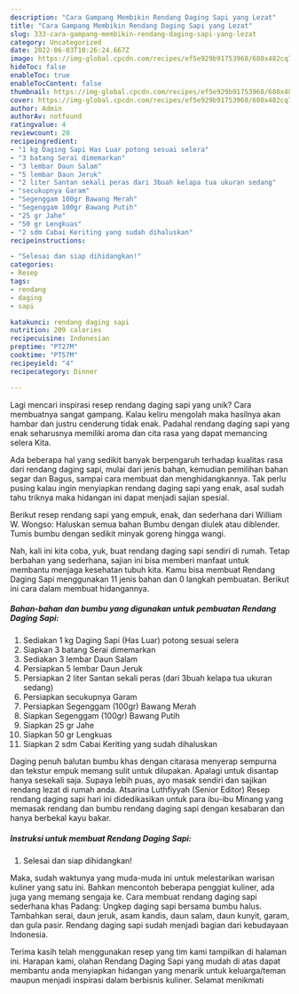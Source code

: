 ```yaml
---
description: "Cara Gampang Membikin Rendang Daging Sapi yang Lezat"
title: "Cara Gampang Membikin Rendang Daging Sapi yang Lezat"
slug: 333-cara-gampang-membikin-rendang-daging-sapi-yang-lezat
category: Uncategorized
date: 2022-06-03T10:26:24.667Z
image: https://img-global.cpcdn.com/recipes/ef5e929b91753968/680x482cq70/rendang-daging-sapi-foto-resep-utama.jpg
hideToc: false
enableToc: true
enableTocContent: false
thumbnail: https://img-global.cpcdn.com/recipes/ef5e929b91753968/680x482cq70/rendang-daging-sapi-foto-resep-utama.jpg
cover: https://img-global.cpcdn.com/recipes/ef5e929b91753968/680x482cq70/rendang-daging-sapi-foto-resep-utama.jpg
author: Admin
authorAv: notfound
ratingvalue: 4
reviewcount: 20
recipeingredient:
- "1 kg Daging Sapi Has Luar potong sesuai selera"
- "3 batang Serai dimemarkan"
- "3 lembar Daun Salam"
- "5 lembar Daun Jeruk"
- "2 liter Santan sekali peras dari 3buah kelapa tua ukuran sedang"
- "secukupnya Garam"
- "Segenggam 100gr Bawang Merah"
- "Segenggam 100gr Bawang Putih"
- "25 gr Jahe"
- "50 gr Lengkuas"
- "2 sdm Cabai Keriting yang sudah dihaluskan"
recipeinstructions:

- "Selesai dan siap dihidangkan!"
categories:
- Resep
tags:
- rendang
- daging
- sapi

katakunci: rendang daging sapi 
nutrition: 209 calories
recipecuisine: Indonesian
preptime: "PT27M"
cooktime: "PT57M"
recipeyield: "4"
recipecategory: Dinner

---
```





Lagi mencari inspirasi resep rendang daging sapi yang unik? Cara membuatnya sangat gampang. Kalau keliru mengolah maka hasilnya akan hambar dan justru cenderung tidak enak. Padahal rendang daging sapi yang enak seharusnya memiliki aroma dan cita rasa yang dapat memancing selera Kita.





Ada beberapa hal yang sedikit banyak berpengaruh terhadap kualitas rasa dari rendang daging sapi, mulai dari jenis bahan, kemudian pemilihan bahan segar dan Bagus, sampai cara membuat dan menghidangkannya. Tak perlu pusing kalau ingin menyiapkan rendang daging sapi yang enak,      asal sudah tahu triknya maka hidangan ini dapat menjadi sajian spesial.














Berikut resep rendang sapi yang empuk, enak, dan sederhana dari William W. Wongso: Haluskan semua bahan Bumbu dengan diulek atau diblender. Tumis bumbu dengan sedikit minyak goreng hingga wangi.






Nah, kali ini kita coba, yuk, buat rendang daging sapi sendiri di rumah. Tetap berbahan yang sederhana, sajian ini bisa memberi manfaat untuk membantu menjaga kesehatan tubuh kita. Kamu bisa membuat Rendang Daging Sapi menggunakan 11 jenis bahan dan 0 langkah pembuatan. Berikut ini cara dalam membuat hidangannya.

<!--inarticleads1-->

##### Bahan-bahan dan bumbu yang digunakan untuk pembuatan Rendang Daging Sapi:

1. Sediakan 1 kg Daging Sapi (Has Luar) potong sesuai selera
1. Siapkan 3 batang Serai dimemarkan
1. Sediakan 3 lembar Daun Salam
1. Persiapkan 5 lembar Daun Jeruk
1. Persiapkan 2 liter Santan sekali peras (dari 3buah kelapa tua ukuran sedang)
1. Persiapkan secukupnya Garam
1. Persiapkan Segenggam (100gr) Bawang Merah
1. Siapkan Segenggam (100gr) Bawang Putih
1. Siapkan 25 gr Jahe
1. Siapkan 50 gr Lengkuas
1. Siapkan 2 sdm Cabai Keriting yang sudah dihaluskan


Daging penuh balutan bumbu khas dengan citarasa menyerap sempurna dan tekstur empuk memang sulit untuk dilupakan. Apalagi untuk disantap hanya sesekali saja. Supaya lebih puas, ayo masak sendiri dan sajikan rendang lezat di rumah anda. Atsarina Luthfiyyah (Senior Editor) Resep rendang daging sapi hari ini didedikasikan untuk para ibu-ibu Minang yang memasak rendang dan bumbu rendang daging sapi dengan kesabaran dan hanya berbekal kayu bakar. 

<!--inarticleads2-->

##### Instruksi untuk membuat Rendang Daging Sapi:


1. Selesai dan siap dihidangkan!

Maka, sudah waktunya yang muda-muda ini untuk melestarikan warisan kuliner yang satu ini. Bahkan mencontoh beberapa penggiat kuliner, ada juga yang memang sengaja ke. Cara membuat rendang daging sapi sederhana khas Padang: Ungkep daging sapi bersama bumbu halus. Tambahkan serai, daun jeruk, asam kandis, daun salam, daun kunyit, garam, dan gula pasir. Rendang daging sapi sudah menjadi bagian dari kebudayaan Indonesia. 

Terima kasih telah menggunakan resep yang tim kami tampilkan di halaman ini. Harapan kami, olahan Rendang Daging Sapi yang mudah di atas dapat membantu anda menyiapkan hidangan yang menarik untuk keluarga/teman maupun menjadi inspirasi dalam berbisnis kuliner. Selamat menikmati
